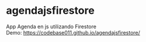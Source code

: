# agendajsfirestore
App Agenda en js utilizando Firestore  
Demo: https://codebase011.github.io/agendajsfirestore/
